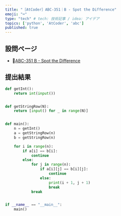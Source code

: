 ```yaml
---
title: "［AtCoder］ABC-351｜B - Spot the Difference"
emoji: "⌨️"
type: "tech" # tech: 技術記事 / idea: アイデア
topics: ['python', 'AtCoder', 'abc']
published: true
---
```


## 設問ページ

- 🔗[ABC-351 B - Spot the Difference](https://atcoder.jp/contests/abc351/tasks/abc351_b)

## 提出結果

```python
def getInt():
    return int(input())


def getStringRow(N):
    return [input() for _ in range(N)]


def main():
    n = getInt()
    a = getStringRow(n)
    b = getStringRow(n)

    for i in range(n):
        if a[i] == b[i]:
            continue
        else:
            for j in range(n):
                if a[i][j] == b[i][j]:
                    continue
                else:
                    print(i + 1, j + 1)
                    break
            break


if __name__ == "__main__":
    main()
```
